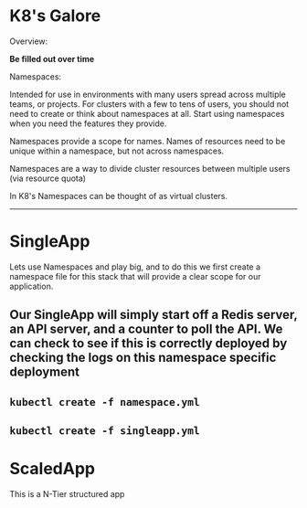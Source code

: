 K8's Galore
======
Overview:

**Be filled out over time**

Namespaces:

Intended for use in environments with many users spread across multiple teams, or projects. For clusters with a few to tens of users, you should not need to create or think about namespaces at all. Start using namespaces when you need the features they provide.

Namespaces provide a scope for names. Names of resources need to be unique within a namespace, but not across namespaces.

Namespaces are a way to divide cluster resources between multiple users (via resource quota)

In K8's Namespaces can be thought of as virtual clusters.

---

# SingleApp
Lets use Namespaces and play big, and to do this we first create a namespace file for this stack that will provide a clear scope for our application.

Our SingleApp will simply start off a Redis server, an API server, and a counter to poll the API. We can check to see if this is correctly deployed by checking the logs on this namespace specific deployment
--
`kubectl create -f namespace.yml`
--
`kubectl create -f singleapp.yml`
---

# ScaledApp
This is a N-Tier structured app
